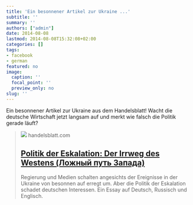 ```yaml
---
title: 'Ein besonnener Artikel zur Ukraine ...'
subtitle: ''
summary: ''
authors: ["admin"]
date: 2014-08-08
lastmod: 2014-08-08T15:32:08+02:00
categories: []
tags:
- facebook
- german
featured: no
image:
  caption: ''
  focal_point: ''
  preview_only: no
slug: ''
---
```

Ein besonnener Artikel zur Ukraine aus dem Handelsblatt! Wacht die deutsche Wirtschaft jetzt langsam auf und merkt wie falsch die Politik gerade läuft?
> [![](https://www.handelsblatt.com/images/obama_08_08_2014_4/10309670/3-format2003.png)](http://www.handelsblatt.com/meinung/kommentare/russland-krise-der-irrweg-des-westens-seite-all/10308844-all.html)
> handelsblatt.com
> ## [Politik der Eskalation: Der Irrweg des Westens (Ложный путь Запада)](http://www.handelsblatt.com/meinung/kommentare/russland-krise-der-irrweg-des-westens-seite-all/10308844-all.html)
>
>Regierung und Medien schalten angesichts der Ereignisse in der Ukraine von besonnen auf erregt um. Aber die Politik der Eskalation schadet deutschen Interessen. Ein Essay auf Deutsch, Russisch und Englisch.


